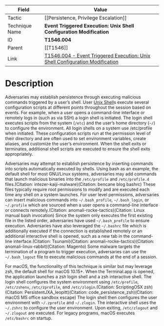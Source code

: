 
|Field|Value|
|---|---|
|Tactic|[[Persistence,  Privilege Escalation]]|
|Technique Name|**Event Triggered Execution: Unix Shell Configuration Modification**|
|ID|**T1546.004**|
|Parent|[[T1546]]|
|Link|[T1546.004 - Event Triggered Execution: Unix Shell Configuration Modification](https://attack.mitre.org/techniques/T1546/004)|

# Description

Adversaries may establish persistence through executing malicious commands triggered by a user’s shell. User [Unix Shell](https://attack.mitre.org/techniques/T1059/004)s execute several configuration scripts at different points throughout the session based on events. For example, when a user opens a command-line interface or remotely logs in (such as via SSH) a login shell is initiated. The login shell executes scripts from the system (<code>/etc</code>) and the user’s home directory (<code>~/</code>) to configure the environment. All login shells on a system use /etc/profile when initiated. These configuration scripts run at the permission level of their directory and are often used to set environment variables, create aliases, and customize the user’s environment. When the shell exits or terminates, additional shell scripts are executed to ensure the shell exits appropriately. 

Adversaries may attempt to establish persistence by inserting commands into scripts automatically executed by shells. Using bash as an example, the default shell for most GNU/Linux systems, adversaries may add commands that launch malicious binaries into the <code>/etc/profile</code> and <code>/etc/profile.d</code> files.(Citation: intezer-kaiji-malware)(Citation: bencane blog bashrc) These files typically require root permissions to modify and are executed each time any shell on a system launches. For user level permissions, adversaries can insert malicious commands into <code>~/.bash_profile</code>, <code>~/.bash_login</code>, or <code>~/.profile</code> which are sourced when a user opens a command-line interface or connects remotely.(Citation: anomali-rocke-tactics)(Citation: Linux manual bash invocation) Since the system only executes the first existing file in the listed order, adversaries have used <code>~/.bash_profile</code> to ensure execution. Adversaries have also leveraged the <code>~/.bashrc</code> file which is additionally executed if the connection is established remotely or an additional interactive shell is opened, such as a new tab in the command-line interface.(Citation: Tsunami)(Citation: anomali-rocke-tactics)(Citation: anomali-linux-rabbit)(Citation: Magento) Some malware targets the termination of a program to trigger execution, adversaries can use the <code>~/.bash_logout</code> file to execute malicious commands at the end of a session. 

For macOS, the functionality of this technique is similar but may leverage zsh, the default shell for macOS 10.15+. When the Terminal.app is opened, the application launches a zsh login shell and a zsh interactive shell. The login shell configures the system environment using <code>/etc/profile</code>, <code>/etc/zshenv</code>, <code>/etc/zprofile</code>, and <code>/etc/zlogin</code>.(Citation: ScriptingOSX zsh)(Citation: PersistentJXA_leopitt)(Citation: code_persistence_zsh)(Citation: macOS MS office sandbox escape) The login shell then configures the user environment with <code>~/.zprofile</code> and <code>~/.zlogin</code>. The interactive shell uses the <code>~/.zshrc</code> to configure the user environment. Upon exiting, <code>/etc/zlogout</code> and <code>~/.zlogout</code> are executed. For legacy programs, macOS executes <code>/etc/bashrc</code> on startup.